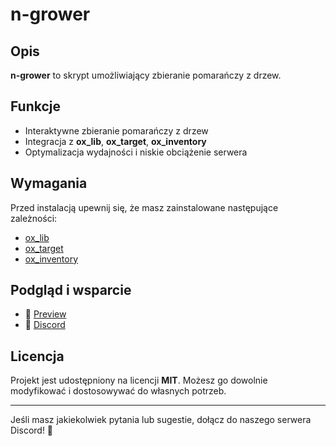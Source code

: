 # n-grower

## Opis
**n-grower** to skrypt umożliwiający zbieranie pomarańczy z drzew.

## Funkcje
- Interaktywne zbieranie pomarańczy z drzew
- Integracja z **ox_lib**, **ox_target**, **ox_inventory**
- Optymalizacja wydajności i niskie obciążenie serwera

## Wymagania
Przed instalacją upewnij się, że masz zainstalowane następujące zależności:
- [ox_lib](https://github.com/overextended/ox_lib)
- [ox_target](https://github.com/overextended/ox_target)
- [ox_inventory](https://github.com/overextended/ox_inventory)

## Podgląd i wsparcie
- 🎥 [Preview]()
- 💬 [Discord](https://discord.gg/RrtHJQ4qVT)

## Licencja
Projekt jest udostępniony na licencji **MIT**. Możesz go dowolnie modyfikować i dostosowywać do własnych potrzeb.

---
Jeśli masz jakiekolwiek pytania lub sugestie, dołącz do naszego serwera Discord! 🍊

